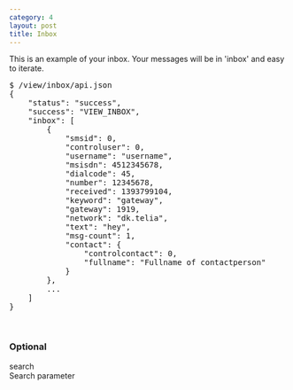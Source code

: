 ```yaml
---
category: 4
layout: post
title: Inbox
---
```

<p>This is an example of your inbox. Your messages will be in 'inbox' and easy to iterate.</p>
<div class="highlight bg-success"><pre class="bg-success">
$ /view/inbox/api.json
{
	"status": "success",
	"success": "VIEW_INBOX",
	"inbox": [
		{
			"smsid": 0,
			"controluser": 0,
			"username": "username",
			"msisdn": 4512345678,
			"dialcode": 45,
			"number": 12345678,
			"received": 1393799104,
			"keyword": "gateway",
			"gateway": 1919,
			"network": "dk.telia",
			"text": "hey",
			"msg-count": 1,
			"contact": {
				"controlcontact": 0,
				"fullname": "Fullname of contactperson"
			}
		},
		...
	]
}
</pre></div>
<br />





<h3>
	<span class="label label-default">Optional</span>
</h3>


<span class="text-primary">search</span><br />
<span class="m-l-2">Search parameter</span>
